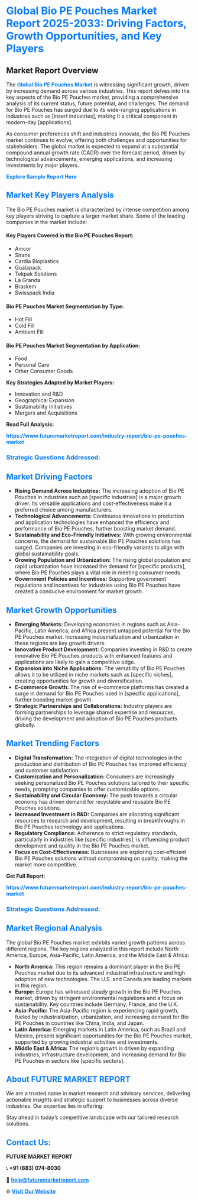 <h1 style="color: #007BFF;">Global Bio PE Pouches Market Report 2025-2033: Driving Factors, Growth Opportunities, and Key Players</h1>

<section id="overview">
<h2>Market Report Overview</h2>
<p>The <a href="https://www.futuremarketreport.com/industry-report/bio-pe-pouches-market" style="color: #007BFF; text-decoration: none;"><strong>Global Bio PE Pouches Market</strong></a> is witnessing significant growth, driven by increasing demand across various industries. This report delves into the key aspects of the Bio PE Pouches market, providing a comprehensive analysis of its current status, future potential, and challenges. The demand for Bio PE Pouches has surged due to its wide-ranging applications in industries such as [insert industries], making it a critical component in modern-day [applications].</p>
<p>As consumer preferences shift and industries innovate, the Bio PE Pouches market continues to evolve, offering both challenges and opportunities for stakeholders. The global market is expected to expand at a substantial compound annual growth rate (CAGR) over the forecast period, driven by technological advancements, emerging applications, and increasing investments by major players.</p>
</section>

<section id="overview">
<p><a href="https://www.futuremarketreport.com/request-sample/reportId=114247" style="color: #007BFF; text-decoration: none;"><strong>Explore Sample Report Here</strong></a></p>
</section>

<section id="key-players">
<h2 style="color: #007BFF;">Market Key Players Analysis</h2>
<p>The Bio PE Pouches market is characterized by intense competition among key players striving to capture a larger market share. Some of the leading companies in the market include:</p>
<h4>Key Players Covered in the Bio PE Pouches Report:</h4>
<ul><li>Amcor</li><li>Sirane</li><li>Cardia Bioplastics</li><li>Gualapack</li><li>Tekpak Solutions</li><li>La Granda</li><li>Braskem</li><li>Swisspack India</li></ul>
<h4>Bio PE Pouches Market Segmentation by Type:</h4>
<ul><li>Hot Fill</li><li>Cold Fill</li><li>Ambient Fill</li></ul>

<h4>Bio PE Pouches Market Segmentation by Application:</h4>
<ul><li>Food</li><li>Personal Care</li><li>Other Consumer Goods</li></ul>
<p><strong>Key Strategies Adopted by Market Players:</strong></p>
<ul>
<li>Innovation and R&D</li>
<li>Geographical Expansion</li>
<li>Sustainability Initiatives</li>
<li>Mergers and Acquisitions</li>
</ul>
</section>

<section>
<p><strong>Read Full Analysis: </strong></p><a href="https://www.futuremarketreport.com/industry-report/bio-pe-pouches-market" style="color: #007BFF; text-decoration: none;"><strong>https://www.futuremarketreport.com/industry-report/bio-pe-pouches-market</strong></a>
<h3 style="color: #007BFF;">Strategic Questions Addressed:</h3>
</section>

<section id="driving-factors">
<h2 style="color: #007BFF;">Market Driving Factors</h2>
<ul>
<li><strong>Rising Demand Across Industries:</strong> The increasing adoption of Bio PE Pouches in industries such as [specific industries] is a major growth driver. Its versatile applications and cost-effectiveness make it a preferred choice among manufacturers.</li>
<li><strong>Technological Advancements:</strong> Continuous innovations in production and application technologies have enhanced the efficiency and performance of Bio PE Pouches, further boosting market demand.</li>
<li><strong>Sustainability and Eco-Friendly Initiatives:</strong> With growing environmental concerns, the demand for sustainable Bio PE Pouches solutions has surged. Companies are investing in eco-friendly variants to align with global sustainability goals.</li>
<li><strong>Growing Population and Urbanization:</strong> The rising global population and rapid urbanization have increased the demand for [specific products], where Bio PE Pouches plays a vital role in meeting consumer needs.</li>
<li><strong>Government Policies and Incentives:</strong> Supportive government regulations and incentives for industries using Bio PE Pouches have created a conducive environment for market growth.</li>
</ul>
</section>

<section id="growth-opportunities">
<h2 style="color: #007BFF;">Market Growth Opportunities</h2>
<ul>
<li><strong>Emerging Markets:</strong> Developing economies in regions such as Asia-Pacific, Latin America, and Africa present untapped potential for the Bio PE Pouches market. Increasing industrialization and urbanization in these regions are key growth drivers.</li>
<li><strong>Innovative Product Development:</strong> Companies investing in R&D to create innovative Bio PE Pouches products with enhanced features and applications are likely to gain a competitive edge.</li>
<li><strong>Expansion into Niche Applications:</strong> The versatility of Bio PE Pouches allows it to be utilized in niche markets such as [specific niches], creating opportunities for growth and diversification.</li>
<li><strong>E-commerce Growth:</strong> The rise of e-commerce platforms has created a surge in demand for Bio PE Pouches used in [specific applications], further boosting market growth.</li>
<li><strong>Strategic Partnerships and Collaborations:</strong> Industry players are forming partnerships to leverage shared expertise and resources, driving the development and adoption of Bio PE Pouches products globally.</li>
</ul>
</section>

<section id="trending-factors">
<h2 style="color: #007BFF;">Market Trending Factors</h2>
<ul>
<li><strong>Digital Transformation:</strong> The integration of digital technologies in the production and distribution of Bio PE Pouches has improved efficiency and customer satisfaction.</li>
<li><strong>Customization and Personalization:</strong> Consumers are increasingly seeking personalized Bio PE Pouches solutions tailored to their specific needs, prompting companies to offer customizable options.</li>
<li><strong>Sustainability and Circular Economy:</strong> The push towards a circular economy has driven demand for recyclable and reusable Bio PE Pouches solutions.</li>
<li><strong>Increased Investment in R&D:</strong> Companies are allocating significant resources to research and development, resulting in breakthroughs in Bio PE Pouches technology and applications.</li>
<li><strong>Regulatory Compliance:</strong> Adherence to strict regulatory standards, particularly in industries like [specific industries], is influencing product development and quality in the Bio PE Pouches market.</li>
<li><strong>Focus on Cost-Effectiveness:</strong> Businesses are exploring cost-efficient Bio PE Pouches solutions without compromising on quality, making the market more competitive.</li>
</ul>
</section>

<section>
<p><strong>Get Full Report: </strong></p><a href="https://www.futuremarketreport.com/industry-report/bio-pe-pouches-market" style="color: #007BFF; text-decoration: none;"><strong>https://www.futuremarketreport.com/industry-report/bio-pe-pouches-market</strong></a>
<h3 style="color: #007BFF;">Strategic Questions Addressed:</h3>
</section>


<section id="regional-analysis">
<h2 style="color: #007BFF;">Market Regional Analysis</h2>
<p>The global Bio PE Pouches market exhibits varied growth patterns across different regions. The key regions analyzed in this report include North America, Europe, Asia-Pacific, Latin America, and the Middle East & Africa:</p>
<ul>
<li><strong>North America:</strong> This region remains a dominant player in the Bio PE Pouches market due to its advanced industrial infrastructure and high adoption of new technologies. The U.S. and Canada are leading markets in this region.</li>
<li><strong>Europe:</strong> Europe has witnessed steady growth in the Bio PE Pouches market, driven by stringent environmental regulations and a focus on sustainability. Key countries include Germany, France, and the U.K.</li>
<li><strong>Asia-Pacific:</strong> The Asia-Pacific region is experiencing rapid growth, fueled by industrialization, urbanization, and increasing demand for Bio PE Pouches in countries like China, India, and Japan.</li>
<li><strong>Latin America:</strong> Emerging markets in Latin America, such as Brazil and Mexico, present significant opportunities for the Bio PE Pouches market, supported by growing industrial activities and investments.</li>
<li><strong>Middle East & Africa:</strong> The region’s growth is driven by expanding industries, infrastructure development, and increasing demand for Bio PE Pouches in sectors like [specific sectors].</li>
</ul>
</section>

<footer>
<h2 style="color: #007BFF;">About FUTURE MARKET REPORT</h2>
<p>We are a trusted name in market research and advisory services, delivering actionable insights and strategic support to businesses across diverse industries. Our expertise lies in offering:</p>

<p>Stay ahead in today’s competitive landscape with our tailored research solutions.</p>

<h2 style="color: #007BFF;">Contact Us:</h2>
<p><strong>FUTURE MARKET REPORT</strong></p>
<p>📞 <strong>+91 (883) 074-8030</strong></p>
<p>📧 <strong><a href="mailto:help@futuremarketreport.com" style="color: #007BFF;">help@futuremarketreport.com</a></strong></p>
<p>🌐 <strong><a href="https://www.futuremarketreport.com/" style="color: #007BFF;">Visit Our Website</a></strong></p>
</footer>
